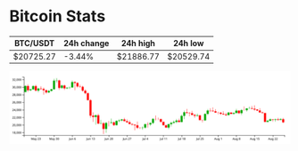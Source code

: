 # Bitcoin Stats

BTC/USDT|24h change|24h high|24h low|
|---|---|---|---|
|$20725.27|-3.44%|$21886.77|$20529.74|

<img src="./chart.svg">
